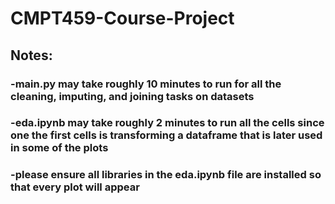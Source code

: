 # CMPT459-Course-Project

## Notes: ##
### -main.py may take roughly 10 minutes to run for all the cleaning, imputing, and joining tasks on datasets
### -eda.ipynb may take roughly 2 minutes to run all the cells since one the first cells is transforming a dataframe that is later used in some of the plots
### -please ensure all libraries in the eda.ipynb file are installed so that every plot will appear